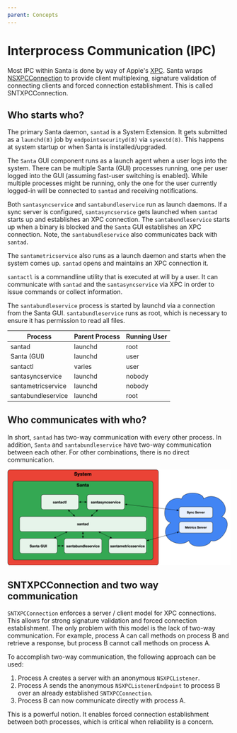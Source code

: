 ```yaml
---
parent: Concepts
---
```


# Interprocess Communication (IPC)

Most IPC within Santa is done by way of Apple's
[XPC](https://developer.apple.com/documentation/xpc?language=objc). Santa wraps
[NSXPCConnection](https://developer.apple.com/documentation/foundation/nsxpcconnection?language=objc)
to provide client multiplexing, signature validation of connecting clients and
forced connection establishment. This is called SNTXPCConnection.

## Who starts who?

The primary Santa daemon, `santad` is a System Extension. It gets submitted as a
`launchd(8)` job by `endpointsecurityd(8)` via `sysextd(8)`. This happens at
system startup or when Santa is installed/upgraded.

The `Santa` GUI component runs as a launch agent when a user logs into the
system. There can be multiple Santa (GUI) processes running, one per user logged
into the GUI (assuming fast-user switching is enabled). While multiple processes
might be running, only the one for the user currently logged-in will be
connected to `santad` and receiving notifications.

Both `santasyncservice` and `santabundleservice` run as launch daemons. If a
sync server is configured, `santasyncservice` gets launched when `santad` starts
up and establishes an XPC connection. The `santabundleservice` starts up when a
binary is blocked and the `Santa` GUI establishes an XPC connection. Note, the
`santabundleservice` also communicates back with `santad`.

The `santametricservice` also runs as a launch daemon and starts when the system
comes up. `santad` opens and maintains an XPC connection it.

`santactl` is a commandline utility that is executed at will by a user. It can
communicate with `santad` and the `santasyncservice` via XPC in order to issue
commands or collect information.

The `santabundleservice` process is started by launchd via a connection from the
Santa GUI. `santabundleservice` runs as root, which is necessary to ensure it
has permission to read all files.

| Process            | Parent Process | Running User |
| ------------------ | -------------- | ------------ |
| santad             | launchd        | root         |
| Santa (GUI)        | launchd        | user         |
| santactl           | varies         | user         |
| santasyncservice   | launchd        | nobody       |
| santametricservice | launchd        | nobody       |
| santabundleservice | launchd        | root         |

## Who communicates with who?

In short, `santad` has two-way communication with every other process. In
addition, `Santa` and `santabundleservice` have two-way communication between
each other. For other combinations, there is no direct communication.

![Santa IPC](santa_ipc.png)

## SNTXPCConnection and two way communication

`SNTXPCConnection` enforces a server / client model for XPC connections. This
allows for strong signature validation and forced connection establishment. The
only problem with this model is the lack of two-way communication. For example,
process A can call methods on process B and retrieve a response, but process B
cannot call methods on process A.

To accomplish two-way communication, the following approach can be used:

1.  Process A creates a server with an anonymous `NSXPCListener`.
2.  Process A sends the anonymous `NSXPCListenerEndpoint` to process B over an
    already established `SNTXPCConnection`.
3.  Process B can now communicate directly with process A.

This is a powerful notion. It enables forced connection establishment between
both processes, which is critical when reliability is a concern.
